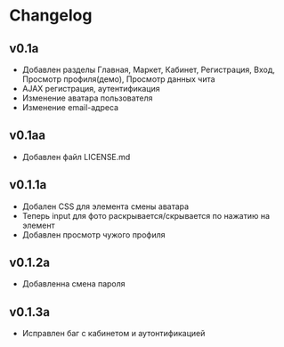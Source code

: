 # Changelog
## v0.1a
- Добавлен разделы Главная, Маркет, Кабинет,  Регистрация, Вход, Просмотр профиля(демо), Просмотр данных чита
- AJAX регистрация, аутентификация
- Изменение аватара пользователя
- Изменение email-адреса

## v0.1aa
- Добавлен файл LICENSE.md

## v0.1.1a
- Добален CSS для элемента смены аватара
- Теперь input для фото раскрывается/скрывается по нажатию на элемент
- Добавлен просмотр чужого профиля

## v0.1.2a
- Добавленна смена пароля

## v0.1.3a
- Исправлен баг с кабинетом и аутонтификацией
